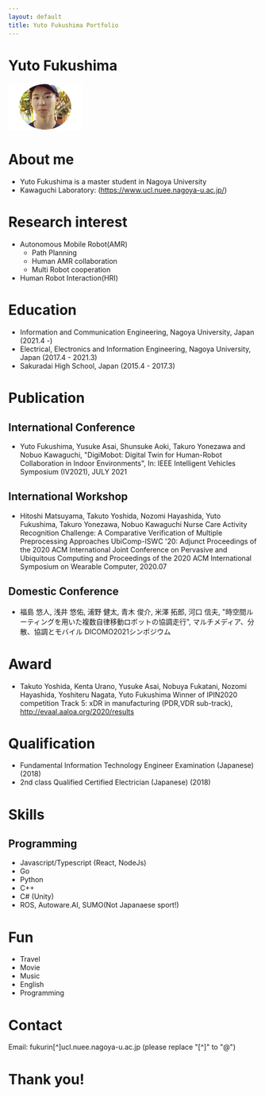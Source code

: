 ```yaml
---
layout: default
title: Yuto Fukushima Portfolio
---
```


# Yuto Fukushima
<img src="src/img/myself.png" width="150">

# About me
- Yuto Fukushima is a master student in Nagoya University
- Kawaguchi Laboratory: (https://www.ucl.nuee.nagoya-u.ac.jp/)


# Research interest
- Autonomous Mobile Robot(AMR)
  - Path Planning
  - Human AMR collaboration
  - Multi Robot cooperation
- Human Robot Interaction(HRI)


# Education
- Information and Communication Engineering, Nagoya University, Japan (2021.4 -)
- Electrical, Electronics and Information Engineering, Nagoya University, Japan (2017.4 - 2021.3) 
- Sakuradai High School, Japan (2015.4 - 2017.3)

# Publication
## International Conference
- Yuto Fukushima, Yusuke Asai, Shunsuke Aoki, Takuro Yonezawa and Nobuo Kawaguchi, "DigiMobot: Digital Twin for Human-Robot Collaboration in Indoor Environments", In: IEEE Intelligent Vehicles Symposium (IV2021), JULY 2021

## International Workshop
- Hitoshi Matsuyama, Takuto Yoshida, Nozomi Hayashida, Yuto Fukushima, Takuro Yonezawa, Nobuo Kawaguchi
Nurse Care Activity Recognition Challenge: A Comparative Verification of Multiple Preprocessing Approaches
UbiComp-ISWC '20: Adjunct Proceedings of the 2020 ACM International Joint Conference on Pervasive and Ubiquitous Computing and Proceedings of the 2020 ACM International Symposium on Wearable Computer, 2020.07

## Domestic Conference 
- 福島 悠人, 浅井 悠佑, 浦野 健太, 青木 俊介, 米澤 拓郎, 河口 信夫, "時空間ルーティングを用いた複数自律移動ロボットの協調走行", マルチメディア、分散、協調とモバイル DICOMO2021シンポジウム


# Award
- Takuto Yoshida, Kenta Urano, Yusuke Asai, Nobuya Fukatani, Nozomi Hayashida, Yoshiteru Nagata, Yuto Fukushima Winner of IPIN2020 competition Track 5: xDR in manufacturing (PDR,VDR sub-track), http://evaal.aaloa.org/2020/results

# Qualification
- Fundamental Information Technology Engineer Examination (Japanese) (2018)
- 2nd class Qualified Certified Electrician (Japanese) (2018)

# Skills
## Programming
- Javascript/Typescript (React, NodeJs)
- Go
- Python 
- C++
- C# (Unity)
- ROS, Autoware.AI, SUMO(Not Japanaese sport!)


# Fun
- Travel
- Movie
- Music
- English
- Programming   


# Contact
Email: fukurin[^]ucl.nuee.nagoya-u.ac.jp (please replace "[^]" to "@")

# Thank you!
